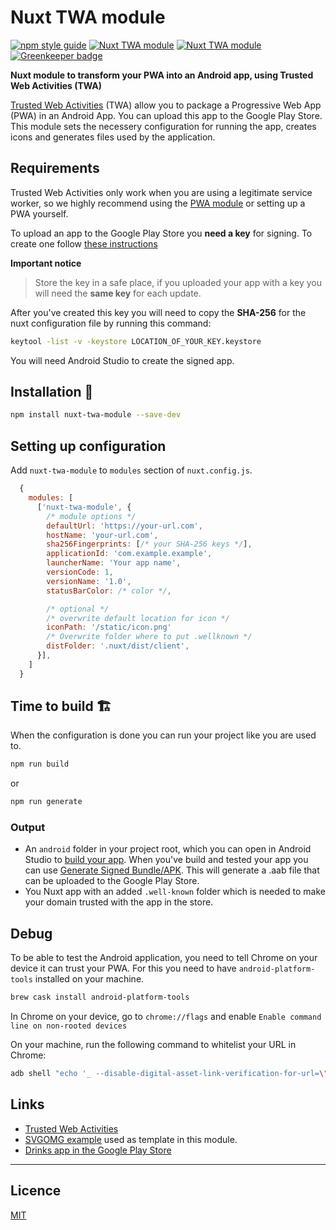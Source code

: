 # Nuxt TWA module

[![npm style guide](https://img.shields.io/npm/v/nuxt-twa-module.svg?style=flat)](https://github.com/voorhoede-labs/nuxt-twa-module) [![Nuxt TWA module](https://img.shields.io/codecov/c/github/voorhoede/nuxt-twa-module.svg?style=flat)](https://codecov.io/gh/voorhoede/nuxt-twa-module) [![Nuxt TWA module](https://img.shields.io/circleci/project/github/voorhoede/nuxt-twa-module/master.svg?style=flat)](https://circleci.com/gh/voorhoede/nuxt-twa-module) [![Greenkeeper badge](https://badges.greenkeeper.io/voorhoede/nuxt-twa-module.svg)](https://greenkeeper.io/)

**Nuxt module to transform your PWA into an Android app, using Trusted Web Activities (TWA)**

[Trusted Web Activities](https://developers.google.com/web/updates/2019/02/using-twa) (TWA) allow you to package a Progressive Web App (PWA) in an Android App. You can upload this app to the Google Play Store. This module sets the necessery configuration for running the app, creates icons and generates files used by the application.

## Requirements

Trusted Web Activities only work when you are using a legitimate service worker, so we highly recommend using the [PWA module](https://github.com/nuxt-community/pwa-module) or setting up a PWA yourself.

To upload an app to the Google Play Store you **need a key** for signing. To create one follow [these instructions](https://developer.android.com/studio/publish/app-signing)

**Important notice**

> Store the key in a safe place, if you uploaded your app with a key you will need the **same key** for each update.

After you've created this key you will need to copy the **SHA-256** for the nuxt configuration file by running this command:

```bash
keytool -list -v -keystore LOCATION_OF_YOUR_KEY.keystore
```

You will need Android Studio to create the signed app.

## Installation 🚀

```bash
npm install nuxt-twa-module --save-dev
```

## Setting up configuration

Add `nuxt-twa-module` to `modules` section of `nuxt.config.js`.

```js
  {
    modules: [
      ['nuxt-twa-module', {
        /* module options */
        defaultUrl: 'https://your-url.com',
        hostName: 'your-url.com',
        sha256Fingerprints: [/* your SHA-256 keys */],
        applicationId: 'com.example.example',
        launcherName: 'Your app name',
        versionCode: 1,
        versionName: '1.0',
        statusBarColor: /* color */,

        /* optional */
        /* overwrite default location for icon */
        iconPath: '/static/icon.png'
        /* Overwrite folder where to put .wellknown */
        distFolder: '.nuxt/dist/client',
      }],
    ]
  }
```

## Time to build 🏗

When the configuration is done you can run your project like you are used to.

```bash
npm run build
```

or

```bash
npm run generate
```

### Output

- An `android` folder in your project root, which you can open in Android Studio to [build your app](https://developer.android.com/studio/run/). When you've build and tested your app you can use [Generate Signed Bundle/APK](https://developer.android.com/studio/publish/app-signing). This will generate a .aab file that can be uploaded to the Google Play Store.
- You Nuxt app with an added `.well-known` folder which is needed to make your domain trusted with the app in the store.

## Debug

To be able to test the Android application, you need to tell Chrome on your device it can trust your PWA. For this you need to have `android-platform-tools` installed on your machine.

```bash
brew cask install android-platform-tools
```

In Chrome on your device, go to `chrome://flags` and enable `Enable command line on non-rooted devices`

On your machine, run the following command to whitelist your URL in Chrome:

```bash
adb shell "echo '_ --disable-digital-asset-link-verification-for-url=\"<your URL>\"' > /data/local/tmp/chrome-command-line"
```

## Links

- [Trusted Web Activities](https://developers.google.com/web/updates/2019/02/using-twa)
- [SVGOMG example](https://github.com/GoogleChromeLabs/svgomg-twa) used as template in this module.
- [Drinks app in the Google Play Store](https://play.google.com/store/apps/details?id=com.voorhoede.drinks)

---

## Licence

[MIT](LICENSE)
